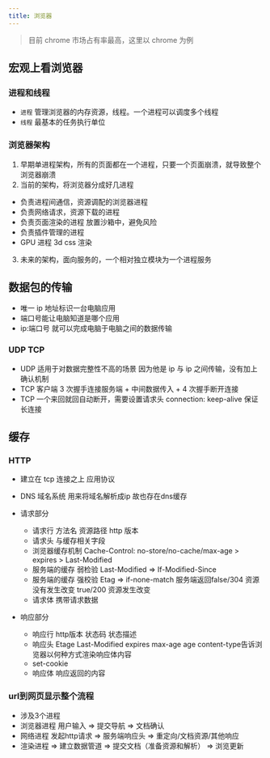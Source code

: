 ```yaml
---
title: 浏览器
---
```


> 目前 chrome 市场占有率最高，这里以 chrome 为例

## 宏观上看浏览器

### 进程和线程

- `进程` 管理浏览器的内存资源，线程。一个进程可以调度多个线程
- `线程` 最基本的任务执行单位

### 浏览器架构

1. 早期单进程架构，所有的页面都在一个进程，只要一个页面崩溃，就导致整个浏览器崩溃
2. 当前的架构，将浏览器分成好几进程

- 负责进程间通信，资源调配的浏览器进程
- 负责网络请求，资源下载的进程
- 负责页面渲染的进程 放置沙箱中，避免风险
- 负责插件管理的进程
- GPU 进程 3d css 渲染

3. 未来的架构，面向服务的，一个相对独立模块为一个进程服务

## 数据包的传输

- 唯一 ip 地址标识一台电脑应用
- 端口号能让电脑知道是哪个应用
- ip:端口号 就可以完成电脑于电脑之间的数据传输

### UDP TCP

- UDP 适用于对数据完整性不高的场景 因为他是 ip 与 ip 之间传输，没有加上确认机制
- TCP 客户端 3 次握手连接服务端 + 中间数据传入 + 4 次握手断开连接
- TCP 一个来回就回自动断开，需要设置请求头  connection: keep-alive  保证长连接

## 缓存

### HTTP

- 建立在 tcp 连接之上 应用协议

- DNS 域名系统 用来将域名解析成ip  故也存在dns缓存
- 请求部分
  - 请求行 方法名 资源路径 http 版本
  - 请求头 与缓存相关字段
  - 浏览器缓存机制 Cache-Control: no-store/no-cache/max-age  > expires > Last-Modified
  - 服务端的缓存  弱检验  Last-Modified  => If-Modified-Since  
  - 服务端的缓存  强校验  Etag => if-none-match  服务端返回false/304 资源没有发生改变    true/200 资源发生改变
  - 请求体 携带请求数据
- 响应部分
  - 响应行  http版本  状态码  状态描述
  - 响应头  Etage Last-Modified  expires  max-age age  content-type告诉浏览器以何种方式渲染响应体内容
  - set-cookie
  - 响应体  响应返回的内容

### url到网页显示整个流程

- 涉及3个进程      
- 浏览器进程   用户输入                                  => 提交导航                                 => 文档确认
- 网络进程         发起http请求 => 服务端响应头 => 重定向/文档资源/其他响应   
- 渲染进程                                                    =>  建立数据管道  => 提交文档（准备资源和解析）     => 浏览更新     